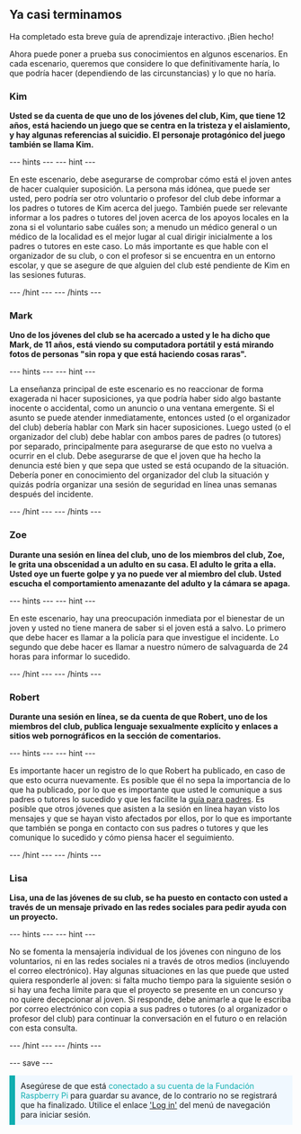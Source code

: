 ## Ya casi terminamos

Ha completado esta breve guía de aprendizaje interactivo. ¡Bien hecho!

Ahora puede poner a prueba sus conocimientos en algunos escenarios. En cada escenario, queremos que considere lo que definitivamente haría, lo que podría hacer (dependiendo de las circunstancias) y lo que no haría.

### Kim

**Usted se da cuenta de que uno de los jóvenes del club, Kim, que tiene 12 años, está haciendo un juego que se centra en la tristeza y el aislamiento, y hay algunas referencias al suicidio. El personaje protagónico del juego también se llama Kim.**

--- hints ---
--- hint ---

En este escenario, debe asegurarse de comprobar cómo está el joven antes de hacer cualquier suposición. La persona más idónea, que puede ser usted, pero podría ser otro voluntario o profesor del club debe informar a los padres o tutores de Kim acerca del juego. También puede ser relevante informar a los padres o tutores del joven acerca de los apoyos locales en la zona si el voluntario sabe cuáles son; a menudo un médico general o un médico de la localidad es el mejor lugar al cual dirigir inicialmente a los padres o tutores en este caso. Lo más importante es que hable con el organizador de su club, o con el profesor si se encuentra en un entorno escolar, y que se asegure de que alguien del club esté pendiente de Kim en las sesiones futuras.

--- /hint ---
--- /hints ---

### Mark

**Uno de los jóvenes del club se ha acercado a usted y le ha dicho que Mark, de 11 años, está viendo su computadora portátil y está mirando fotos de personas "sin ropa y que está haciendo cosas raras".**

--- hints ---
--- hint ---

La enseñanza principal de este escenario es no reaccionar de forma exagerada ni hacer suposiciones, ya que podría haber sido algo bastante inocente o accidental, como un anuncio o una ventana emergente. Si el asunto se puede atender inmediatamente, entonces usted (o el organizador del club) debería hablar con Mark sin hacer suposiciones. Luego usted (o el organizador del club) debe hablar con ambos pares de padres (o tutores) por separado, principalmente para asegurarse de que esto no vuelva a ocurrir en el club. Debe asegurarse de que el joven que ha hecho la denuncia esté bien y que sepa que usted se está ocupando de la situación. Debería poner en conocimiento del organizador del club la situación y quizás podría organizar una sesión de seguridad en línea unas semanas después del incidente.

--- /hint ---
--- /hints ---

### Zoe

**Durante una sesión en línea del club, uno de los miembros del club, Zoe, le grita una obscenidad a un adulto en su casa. El adulto le grita a ella. Usted oye un fuerte golpe y ya no puede ver al miembro del club. Usted escucha el comportamiento amenazante del adulto y la cámara se apaga.**

--- hints ---
--- hint ---

En este escenario, hay una preocupación inmediata por el bienestar de un joven y usted no tiene manera de saber si el joven está a salvo. Lo primero que debe hacer es llamar a la policía para que investigue el incidente. Lo segundo que debe hacer es llamar a nuestro número de salvaguarda de 24 horas para informar lo sucedido.

--- /hint ---
--- /hints ---

### Robert

**Durante una sesión en línea, se da cuenta de que Robert, uno de los miembros del club, publica lenguaje sexualmente explícito y enlaces a sitios web pornográficos en la sección de comentarios.**

--- hints ---
--- hint ---

Es importante hacer un registro de lo que Robert ha publicado, en caso de que esto ocurra nuevamente. Es posible que él no sepa la importancia de lo que ha publicado, por lo que es importante que usted le comunique a sus padres o tutores lo sucedido y que les facilite la [guía para padres](https://help.coderdojo.com/cdkb/s/article/Parents-guide-to-CoderDojo). Es posible que otros jóvenes que asisten a la sesión en línea hayan visto los mensajes y que se hayan visto afectados por ellos, por lo que es importante que también se ponga en contacto con sus padres o tutores y que les comunique lo sucedido y cómo piensa hacer el seguimiento.

--- /hint ---
--- /hints ---
### Lisa

**Lisa, una de las jóvenes de su club, se ha puesto en contacto con usted a través de un mensaje privado en las redes sociales para pedir ayuda con un proyecto.**

--- hints ---
--- hint ---

No se fomenta la mensajería individual de los jóvenes con ninguno de los voluntarios, ni en las redes sociales ni a través de otros medios (incluyendo el correo electrónico). Hay algunas situaciones en las que puede que usted quiera responderle al joven: si falta mucho tiempo para la siguiente sesión o si hay una fecha límite para que el proyecto se presente en un concurso y no quiere decepcionar al joven. Si responde, debe animarle a que le escriba por correo electrónico con copia a sus padres o tutores (o al organizador o profesor del club) para continuar la conversación en el futuro o en relación con esta consulta.

--- /hint ---
--- /hints ---

--- save ---

<p style="border-left: solid; border-width:10px; border-color: #0faeb0; background-color: aliceblue; padding: 10px;">
Asegúrese de que está <span style="color: #0faeb0">conectado a su cuenta de la Fundación Raspberry Pi</span> para guardar su avance, de lo contrario no se registrará que ha finalizado. Utilice el enlace <a href="https://my.raspberrypi.org/login">'Log in'</a> del menú de navegación para iniciar sesión.
</p>
